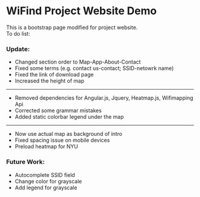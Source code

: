 # WiFind Project Website Demo
This is a bootstrap page modified for project website.  
To do list:  

### Update:

* Changed section order to Map-App-About-Contact
* Fixed some terms (e.g. contact us-contact; SSID-netowrk name)
* Fixed the link of download page
* Increased the height of map
*  *  *

* Removed dependencies for Angular.js, Jquery, Heatmap.js, Wifimapping Api
* Corrected some grammar mistakes
* Added static colorbar legend under the map
*  *  *

* Now use actual map as background of intro 
* Fixed spacing issue on mobile devices
* Preload heatmap for NYU


### Future Work: 

* Autocomplete SSID field
* Change color for grayscale
* Add legend for grayscale